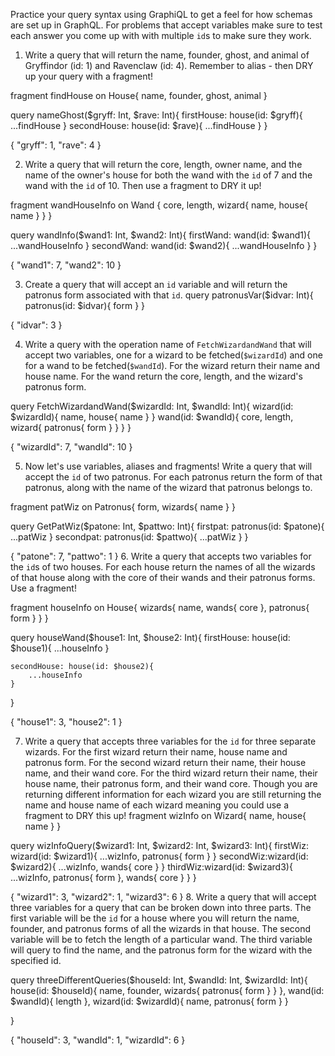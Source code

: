 Practice your query syntax using GraphiQL to get a feel for how schemas are set up in GraphQL. For problems that accept variables make sure to test each answer you come up with with multiple `id`s to make sure they work.

1. Write a query that will return the name, founder, ghost, and animal of Gryffindor (id: 1) and Ravenclaw (id: 4). Remember to alias - then DRY up your query with a fragment!

fragment findHouse on House{
  name,
  founder,
  ghost,
  animal
}

query nameGhost($gryff: Int, $rave: Int){
  firstHouse: house(id: $gryff){
    ...findHouse
  }
  secondHouse: house(id: $rave){
    ...findHouse
  }
}

<!-- variable -->
{
  "gryff": 1,
  "rave": 4
}

2. Write a query that will return the core, length, owner name, and the name of the owner's house for both the wand with the `id` of 7 and the wand with the `id` of 10. Then use a fragment to DRY it up!

fragment wandHouseInfo on Wand {
    core,
    length,
    wizard{
        name,
        house{
            name
        }
    }
}

query wandInfo($wand1: Int, $wand2: Int){
    firstWand: wand(id: $wand1){
        ...wandHouseInfo
    }
    secondWand: wand(id: $wand2){
        ...wandHouseInfo
    }
}

<!-- variables -->
{
    "wand1": 7,
    "wand2": 10
}

3. Create a query that will accept an `id` variable and will return the patronus form associated with that `id`.
query patronusVar($idvar: Int){
  patronus(id: $idvar){
    form
  }
}

<!-- variables -->
{
    "idvar": 3
}

4. Write a query with the operation name of `FetchWizardandWand` that will accept two variables, one for a wizard to be fetched(`$wizardId`) and one for a wand to be fetched(`$wandId`). For the wizard return their name and house name. For the wand return the core, length, and the wizard's patronus form.

query FetchWizardandWand($wizardId: Int, $wandId: Int){
    wizard(id: $wizardId){
        name,
        house{
            name
        }
    }
    wand(id: $wandId){
        core,
        length,
        wizard{
            patronus{
                form
            }
        }
    }
}

<!-- variables -->
{
    "wizardId": 7,
    "wandId": 10
}

5. Now let's use variables, aliases and fragments! Write a query that will accept the `id` of two patronus. For each patronus return the form of that patronus, along with the name of the wizard that patronus belongs to.

fragment patWiz on Patronus{
  form,
  wizards{
    name
  }
}

query GetPatWiz($patone: Int, $pattwo: Int){
  firstpat: patronus(id: $patone){
    ...patWiz
  }
  secondpat: patronus(id: $pattwo){
    ...patWiz
  }
}

<!-- variables -->
{
    "patone": 7,
    "pattwo": 1
}
6. Write a query that accepts two variables for the `id`s of two houses. For each house return the names of all the wizards of that house along with the core of their wands and their patronus forms. Use a fragment!

fragment houseInfo on House{
    wizards{
        name,
        wands{
            core
        },
        patronus{
            form
        }
    }
}

query houseWand($house1: Int, $house2: Int){
    firstHouse: house(id: $house1){
        ...houseInfo
    }

    secondHouse: house(id: $house2){
        ...houseInfo
    }
}

<!-- variables -->
{
    "house1": 3,
    "house2": 1
}

7. Write a query that accepts three variables for the `id` for three separate wizards. For the first wizard return their name, house name and patronus form. For the second wizard return their name, their house name, and their wand core. For the third wizard return their name, their house name, their patronus form, and their wand core. Though you are returning different information for each wizard you are still returning the name and house name of each wizard meaning you could use a fragment to DRY this up!
fragment wizInfo on Wizard{
  name,
  house{
    name
  }
}

query wizInfoQuery($wizard1: Int, $wizard2: Int, $wizard3: Int){
  firstWiz: wizard(id: $wizard1){
    ...wizInfo,
    patronus{
      form
    }
  }
  secondWiz:wizard(id: $wizard2){
    ...wizInfo,
    wands{
      core
    }
  }
  thirdWiz:wizard(id: $wizard3){
    ...wizInfo,
    patronus{
      form
    },
    wands{
      core
    }
  }
}

<!-- variables -->
{
    "wizard1": 3,
    "wizard2": 1,
    "wizard3": 6
}
8. Write a query that will accept three variables for a query that can be broken down into three parts. The first variable will be the `id` for a house where you will return the name, founder, and patronus forms of all the wizards in that house. The second variable will be to fetch the length of a particular wand. The third variable will query to find the name, and the patronus form for the wizard with the specified id.

query threeDifferentQueries($houseId: Int, $wandId: Int, $wizardId: Int){
    house(id: $houseId){
        name,
        founder,
        wizards{
            patronus{
                form
            }
        }
    },
    wand(id: $wandId){
        length
    },
    wizard(id: $wizardId){
        name, 
        patronus{
            form
        }
    }

}

<!-- variables -->
{
    "houseId": 3,
    "wandId": 1,
    "wizardId": 6
}